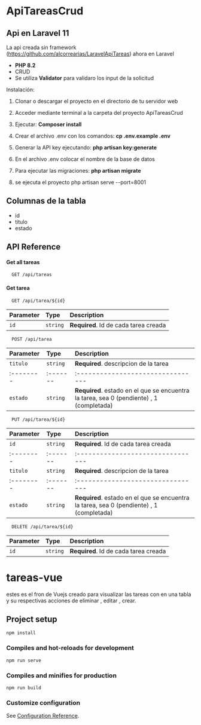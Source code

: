 
# ApiTareasCrud

## Api en Laravel 11

La api creada sin framework (https://github.com/alcorrearias/LaravelApiTareas) ahora en Laravel
- <b>PHP 8.2 </b>
- CRUD
- Se utiliza <b>Validator</b> para validaro los input de la solicitud

Instalación:

1) Clonar o descargar el proyecto en el directorio de tu servidor web

2) Acceder mediante terminal a la carpeta del proyecto ApiTareasCrud

4) Ejecutar:  <b>Composer install</b>

5) Crear el archivo .env con los comandos: <b> cp .env.example .env</b>

6) Generar la API key ejecutando: <b> php artisan key:generate </b>

7) En el archivo .env colocar el nombre de la base de datos

8) Para ejecutar las migraciones: <b>php artisan migrate</b>

9) se ejecuta el proyecto php artisan serve --port=8001

## Columnas de la tabla
- id 
- titulo 
- estado

## API Reference

#### Get all tareas

```http
  GET /api/tareas
```

#### Get tarea

```http
  GET /api/tarea/${id}
```

| Parameter | Type     | Description                       |
| :-------- | :------- | :-------------------------------- |
| `id`      | `string` | **Required**. Id de cada tarea creada |

```http
  POST /api/tarea
```

| Parameter | Type     | Description                       |
| :-------- | :------- | :-------------------------------- |
| `titulo`      | `string` | **Required**. descripcion de la tarea |
| :-------- | :------- | :-------------------------------- |
| `estado`      | `string` | **Required**. estado en el que se encuentra la tarea, sea 0 (pendiente) , 1 (completada) |

```http
  PUT /api/tarea/${id}
```

| Parameter | Type     | Description                       |
| :-------- | :------- | :-------------------------------- |
| `id`      | `string` | **Required**. Id de cada tarea creada |
| :-------- | :------- | :-------------------------------- |
| `titulo`      | `string` | **Required**. descripcion de la tarea |
| :-------- | :------- | :-------------------------------- |
| `estado`      | `string` | **Required**. estado en el que se encuentra la tarea, sea 0 (pendiente) , 1 (completada) |

```http
  DELETE /api/tarea/${id}
```

| Parameter | Type     | Description                       |
| :-------- | :------- | :-------------------------------- |
| `id`      | `string` | **Required**. Id de cada tarea creada |

# tareas-vue

estes es el fron de Vuejs creado para visualizar las tareas con en una tabla y su respectivas acciones de eliminar , editar , crear.

## Project setup
```
npm install
```

### Compiles and hot-reloads for development
```
npm run serve
```

### Compiles and minifies for production
```
npm run build
```

### Customize configuration
See [Configuration Reference](https://cli.vuejs.org/config/).

